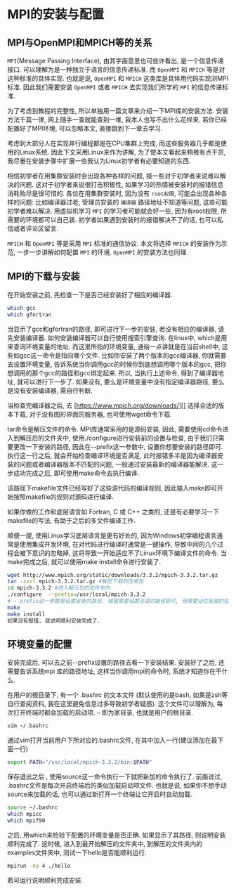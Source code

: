 # MPI的安装与配置

## MPI与OpenMPI和MPICH等的关系

`MPI`(Message Passing Interface),
由其字面意思也可些许看出, 是一个信息传递接口.
可以理解为是一种独立于语言的信息传递标准.
而 `OpenMPI` 和 `MPICH` 等是对这种标准的具体实现.
也就是说, `OpenMPI` 和 `MPICH` 这类库是具体用代码实现浏MPI标准.
因此我们需要安装 `OpenMPI`
或者 `MPICH` 去实现我们所学的 `MPI` 的信息传递标准.

为了考虑到教程的完整性, 所以单独用一篇文章来介绍一下MPI库的安装方法.
安装方法千篇一律, 网上随手一查就能查到一堆, 我本人也写不出什么花样来.
若你已经配置好了MPI环境, 可以忽略本文, 直接跳到下一章去学习.

考虑到大部分人在实现并行编程都是在CPU集群上完成,
而这些服务器几乎都是使用的Linux系统.
因此下文采用Linux来作为讲解, 为了使本文看起来稍微有点干货,
我尽量在安装步骤中扩展一些我认为Linux初学者有必要知道的东西.

相信初学者在用集群安装时会出现各种各样的问题,
报一些对于初学者来说难以解决的问题.
这对于初学者来说很打击积极性,
如果学习的热情被安装时的报错信息消耗殆尽是很可惜的.
各位在用集群安装时, 因为没有 `root权限`,
可能会出现各种各样的问题: 比如编译器过老,
管理员安装的 `编译器` 路径地址不知道等问题, 这些可能初学者难以解决.
用虚拟机学习 `MPI` 的学习者可能就会好一些,
因为有root权限, 所需要的环境都可以自己装.
初学者如果遇到安装时的报错解决不了的话, 也可以私信或者评论区留言.

`MPICH` 和 `OpenMPI` 等是采用 `MPI` 标准的通信协议.
本文将选择 `MPICH` 的安装作为示范,
一步一步讲解如何配置 `MPI` 的环境.
`OpenMPI` 的安装方法也同理.

## MPI的下载与安装

[https://www.mpich.org/downloads/]: https://www.mpich.org/downloads/

在开始安装之前, 先检查一下是否已经安装好了相应的编译器.

```bash
which gcc
which gfortran
```

当显示了gcc和gfortran的路径, 即可进行下一步的安装,
若没有相应的编译器, 请先安装编译器.
如何安装编译器可以自行使用搜索引擎查询.
在linux中, which是用来查询环境变量的地址.
而这里所指的环境变量, 通俗一点讲就是在当前shell中,
这些如gcc这一命令是指向哪个文件.
比如你安装了两个版本的gcc编译器, 你就需要去设置环境变量,
告诉系统当你调用gcc的时候你到底想调用哪个版本的gcc,
把你想调用的那个gcc的路径和gcc绑定起来.
所以, 当执行上述命令, 得到了编译器地址, 就可以进行下一步了.
如果没有, 要么是环境变量中没有指定编译器路径,
要么是没有安装编译器, 需自行判断.

当检查完编译器之后,
去 [https://www.mpich.org/downloads/][] 选择合适的版本下载,
对于没有图形界面的服务器, 也可使用wget命令下载.

tar命令是解压文件的命令.
MPI库通常采用的是源码安装,
因此, 需要使用cd命令进入到解压后的文件夹中,
使用./configure进行安装前的设置与检查,
由于我们只需要更改一下安装的路径,
因此在--prefix这一参数中, 设置你想要安装的路径即可.
执行这一行之后, 就会开始检查编译环境是否满足,
此时报错多半是因为编译器安装的问题或者编译器版本不匹配的问题,
一般通过安装最新的编译器能解决.
这一步成功完成之后, 即可使用make命令去执行编译.

该路径下makefile文件已经写好了这些源代码的编译规则,
因此输入make即可开始按照makefile的规则对源码进行编译.

如果你做的工作和底层语言如 Fortran, C 或 C++ 之类的,
还是有必要学习一下makefile的写法, 有助于之后的多文件编译工作.

顺便一提, 使用Linux学习底层语言是更有好处的,
因为Windows初学编程语言通常是使用集成开发环境,
在对代码进行编译时通常是一键操作,
导致中间的几个过程会被下意识的忽略掉,
这将导致一开始适应不了Linux环境下编译文件的命令.
当make完成之后, 就可以使用make install命令进行安装了.

```bash
wget http://www.mpich.org/static/downloads/3.3.2/mpich-3.3.2.tar.gz
tar -zxvf mpich-3.3.2.tar.gz #解压下载的压缩包
cd mpich-3.3.2 #进入解压后的文件夹内
./configure  --prefix=/usr/local/mpich-3.3.2
# --prefix这一参数是设置安装的路径, 根据需要设置合适的路径即可, 但需要记住安装的位置
make
make install
如果没有报错, 就说明顺利安装完成了.
```

## 环境变量的配置

安装完成后, 可以去之前--prefix设置的路径去看一下安装结果.
安装好了之后, 还需要告诉系统mpi 库的路径地址,
这样当你调用mpi的命令时, 系统才知道你在干什么.

在用户的根目录下, 有一个 .bashrc 的文本文件
(默认使用的是bash, 如果是zsh等自行查阅资料,
我在这里避免信息过多导致初学者疑惑).
这个文件可以理解为, 每次打开终端时都会加载的启动项.
`~` 即为家目录, 也就是用户的根目录.

```bash
vim ~/.bashrc
```

通过vim打开当前用户下所对应的.bashrc文件,
在其中加入一行(建议添加在最下面一行)

```bash
export PATH="/usr/local/mpich-3.3.2/bin:$PATH"
```

保存退出之后 , 使用source这一命令执行一下就把新加的命令执行了.
前面说过, .bashrc文件是每次开启终端后的类似加载启动项文件.
也就是说, 如果你不想手动source来加载的话,
也可以通过新打开一个终端让它开启时自动加载.

```bash
source ~/.bashrc
which mpicc
which mpif90
```

之后, 用which来检验下配置的环境变量是否正确.
如果显示了其路径, 则说明安装顺利完成了.
这时候, 进入到最开始解压的文件夹中,
到解压的文件夹内的examples文件夹中, 测试一下hello是否能顺利运行.

```bash
mpirun -np 4 ./hello
```

若可运行说明顺利完成安装.
